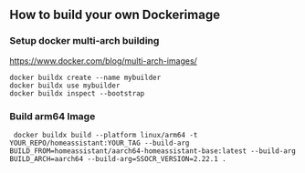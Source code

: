## How to build your own Dockerimage

### Setup docker multi-arch building
https://www.docker.com/blog/multi-arch-images/

```
docker buildx create --name mybuilder
docker buildx use mybuilder
docker buildx inspect --bootstrap
```

### Build arm64 Image
```
 docker buildx build --platform linux/arm64 -t YOUR_REPO/homeassistant:YOUR_TAG --build-arg BUILD_FROM=homeassistant/aarch64-homeassistant-base:latest --build-arg BUILD_ARCH=aarch64 --build-arg=SSOCR_VERSION=2.22.1 .
 ```